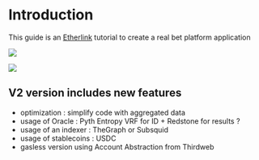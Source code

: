 # Introduction

This guide is an [Etherlink](https://www.etherlink.com/) tutorial to create a real bet platform application 

![](https://nypost.com/wp-content/uploads/sites/2/2024/11/polymarket-2024-93092260.jpg?w=1024)

![](https://assets.bwbx.io/images/users/iqjWHBFdfxIU/iTkgpB1jv0Ew/v1/-1x-1.webp)

## V2 version includes new features 

- optimization : simplify code with aggregated data
- usage of Oracle : Pyth Entropy VRF for ID + Redstone for results ? 
- usage of an indexer : TheGraph or Subsquid
- usage of stablecoins : USDC
- gasless version using Account Abstraction from Thirdweb
